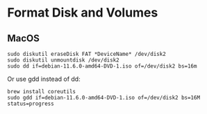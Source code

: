 # Format Disk and Volumes

## MacOS
```
sudo diskutil eraseDisk FAT *DeviceName* /dev/disk2
sudo diskutil unmountdisk /dev/disk2
sudo dd if=debian-11.6.0-amd64-DVD-1.iso of=/dev/disk2 bs=16m
```

Or use gdd instead of dd:
```
brew install coreutils
sudo gdd if=debian-11.6.0-amd64-DVD-1.iso of=/dev/disk2 bs=16M status=progress 
```
